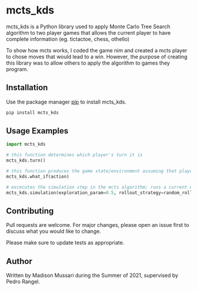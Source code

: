 # mcts_kds

mcts_kds is a Python library used to apply Monte Carlo Tree Search algorithm to two player games that allows the current player to have complete information (eg. tictactoe, chess, othello)

To show how mcts works, I coded the game nim and created a mcts player to chose moves that would lead to a win. However, the purpose of creating this library was to allow others to apply the algorithm to games they program.

## Installation

Use the package manager [pip](https://pip.pypa.io/en/stable/) to install mcts_kds.

```bash
pip install mcts_kds
```

## Usage Examples

```python
import mcts_kds

# this function determines which player's turn it is
mcts_kds.turn()

# this function produces the game state/environment assuming that player moves "action"
mcts_kds.what_if(action)

# excecutes the simulation step in the mcts algorithm; runs a current environment until a terminal state is reached and returns its value
mcts_kds.simulation(exploration_param=0.5, rollout_strategy=random_rollout)

```

## Contributing

Pull requests are welcome. For major changes, please open an issue first to discuss what you would like to change.

Please make sure to update tests as appropriate.

## Author

Written by Madison Mussari during the Summer of 2021, supervised by Pedro Rangel.